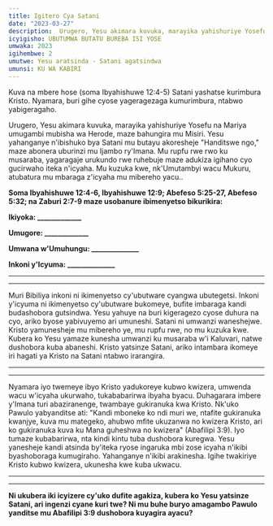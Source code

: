 ```yaml
---
title: Igitero Cya Satani
date: "2023-03-27"
description:  Urugero, Yesu akimara kuvuka, marayika yahishuriye Yosefu na Mariya umugambi mubisha wa Herode, maze bahungira mu Misiri. Yesu yahanganye n'ibishuko bya Satani mu butayu akoresheje "Handitswe ngo," maze abonera uburinzi mu Ijambo ry'Imana.
icyigisho: UBUTUMWA BUTATU BUREBA ISI YOSE
umwaka: 2023
igihembwe: 2
umutwe: Yesu aratsinda - Satani agatsindwa
umunsi: KU WA KABIRI
---
```


Kuva na mbere hose (soma <span class="verse">Ibyahishuwe 12:4-5</span>) Satani yashatse kurimbura Kristo. Nyamara, buri gihe cyose yageragezaga kumurimbura, ntabwo yabigeragaho.

Urugero, Yesu akimara kuvuka, marayika yahishuriye Yosefu na Mariya umugambi mubisha wa Herode, maze bahungira mu Misiri. Yesu yahanganye n'ibishuko bya Satani mu butayu akoresheje "Handitswe ngo," maze abonera uburinzi mu Ijambo ry'Imana. Mu rupfu rwe rwo ku musaraba, yagaragaje urukundo rwe ruhebuje maze adukiza igihano cyo gucirwaho iteka n'icyaha. Mu kuzuka kwe, nk'Umutambyi wacu Mukuru, atubatura mu mbaraga z'icyaha mu mibereho yacu..

**Soma <span class="verse">Ibyahishuwe 12:4-6</span>, <span class="verse">Ibyahishuwe 12:9</span>; <span class="verse">Abefeso 5:25-27</span>, <span class="verse">Abefeso 5:32</span>; na <span class="verse">Zaburi 2:7-9</span> maze usobanure ibimenyetso bikurikira:** 

 **Ikiyoka: _____________**

 **Umugore: _____________**

 **Umwana w'Umuhungu: ______________**

 **Inkoni y'Icyuma: ______________**

---
---

Muri Bibiliya inkoni ni ikimenyetso cy'ubutware cyangwa ubutegetsi. Inkoni y'icyuma ni ikimenyetso cy'ubutware bukomeye, bufite imbaraga kandi budashobora gutsindwa. Yesu yahuye na buri kigeragezo cyose duhura na cyo, ariko byose yabivuyemo ari umuneshi. Satani ni umwanzi waneshejwe. Kristo yamunesheje mu mibereho ye, mu rupfu rwe, no mu kuzuka kwe. Kubera ko Yesu yamaze kunesha umwanzi ku musaraba w'i Kaluvari, natwe dushobora kuba abaneshi. Kristo yatsinze Satani, ariko intambara ikomeye iri hagati ya Kristo na Satani ntabwo irarangira.

---
---

Nyamara iyo twemeye ibyo Kristo yadukoreye kubwo kwizera, umwenda wacu w'icyaha ukurwaho, tukababarirwa ibyaha byacu. Duhagarara imbere y'Imana turi abaziranenge, twambaye gukiranuka kwa Kristo. Nk'uko Pawulo yabyanditse ati: "Kandi mboneke ko ndi muri we, ntafite gukiranuka kwanjye, kuva mu mategeko, ahubwo mfite ukuzanwa no kwizera Kristo, ari ko gukiranuka kuva ku Mana guheshwa no kwizera" (<span class="verse">Abafilipi 3:9</span>). Iyo tumaze kubabarirwa, nta kindi kintu tuba dushobora kuregwa. Yesu yanesheje kandi atsinda by'iteka ryose ingaruka mbi zose icyaha n'ikibi byashoboraga kumugiraho. Yahanganye n'ikibi arakinesha. Igihe twakiriye Kristo kubwo kwizera, ukunesha kwe kuba ukwacu.

---
---

**Ni ukubera iki icyizere cy'uko dufite agakiza, kubera ko Yesu yatsinze Satani, ari ingenzi cyane kuri twe? Ni mu buhe buryo amagambo Pawulo yanditse mu <span class="verse">Abafilipi 3:9</span> dushobora kuyagira ayacu?**



